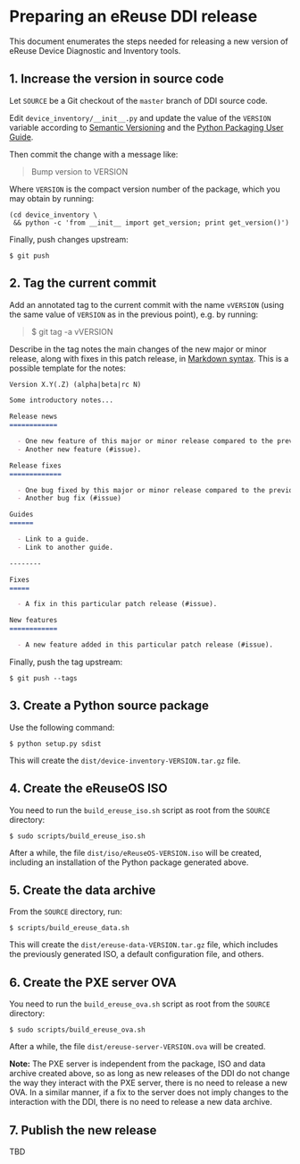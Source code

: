 # Preparing an eReuse DDI release

This document enumerates the steps needed for releasing a new version of eReuse Device Diagnostic and Inventory tools.

## 1. Increase the version in source code

Let ``SOURCE`` be a Git checkout of the ``master`` branch of DDI source code.

Edit ``device_inventory/__init__.py`` and update the value of the ``VERSION`` variable according to [Semantic Versioning][] and the [Python Packaging User Guide][].

[Semantic Versioning]: http://semver.org/
[Python Packaging User Guide]: https://packaging.python.org/distributing/#choosing-a-versioning-scheme

Then commit the change with a message like:

> Bump version to VERSION

Where ``VERSION`` is the compact version number of the package, which you may obtain by running:

    (cd device_inventory \
     && python -c 'from __init__ import get_version; print get_version()')

Finally, push changes upstream:

    $ git push

## 2. Tag the current commit

Add an annotated tag to the current commit with the name ``vVERSION`` (using the same value of ``VERSION`` as in the previous point), e.g. by running:

> $ git tag -a vVERSION

Describe in the tag notes the main changes of the new major or minor release, along with fixes in this patch release, in [Markdown syntax][].  This is a possible template for the notes:

```markdown
Version X.Y(.Z) (alpha|beta|rc N)

Some introductory notes...

Release news
============

  - One new feature of this major or minor release compared to the previous one (reference to related #issue).
  - Another new feature (#issue).

Release fixes
=============

  - One bug fixed by this major or minor release compared to the previous one (reference to related #issue).
  - Another bug fix (#issue)

Guides
======

  - Link to a guide.
  - Link to another guide.

--------

Fixes
=====

  - A fix in this particular patch release (#issue).

New features
============

  - A new feature added in this particular patch release (#issue).

```

[Markdown syntax]: https://daringfireball.net/projects/markdown/syntax

Finally, push the tag upstream:

    $ git push --tags

## 3. Create a Python source package

Use the following command:

    $ python setup.py sdist

This will create the ``dist/device-inventory-VERSION.tar.gz`` file.

## 4. Create the eReuseOS ISO

You need to run the ``build_ereuse_iso.sh`` script as root from the ``SOURCE`` directory:

    $ sudo scripts/build_ereuse_iso.sh

After a while, the file ``dist/iso/eReuseOS-VERSION.iso`` will be created, including an installation of the Python package generated above.

## 5. Create the data archive

From the ``SOURCE`` directory, run:

    $ scripts/build_ereuse_data.sh

This will create the ``dist/ereuse-data-VERSION.tar.gz`` file, which includes the previously generated ISO, a default configuration file, and others.

## 6. Create the PXE server OVA

You need to run the ``build_ereuse_ova.sh`` script as root from the ``SOURCE`` directory:

    $ sudo scripts/build_ereuse_ova.sh

After a while, the file ``dist/ereuse-server-VERSION.ova`` will be created.

**Note:** The PXE server is independent from the package, ISO and data archive created above, so as long as new releases of the DDI do not change the way they interact with the PXE server, there is no need to release a new OVA.  In a similar manner, if a fix to the server does not imply changes to the interaction with the DDI, there is no need to release a new data archive.

## 7. Publish the new release

TBD
